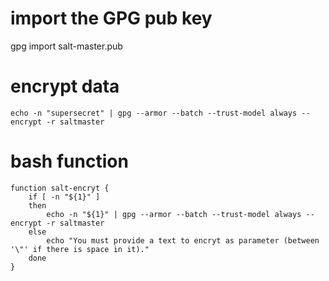 # import the GPG pub key

gpg import salt-master.pub

# encrypt data

`echo -n "supersecret" | gpg --armor --batch --trust-model always --encrypt -r saltmaster`

# bash function

```
function salt-encryt {
	if [ -n "${1}" ]
	then
		echo -n "${1}" | gpg --armor --batch --trust-model always --encrypt -r saltmaster
	else
		echo "You must provide a text to encryt as parameter (between '\"' if there is space in it)."
	done
}
```
